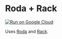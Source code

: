 # Roda + Rack

[![Run on Google Cloud](https://deploy.cloud.run/button.svg)](https://deploy.cloud.run)

Uses [Roda](https://github.com/jeremyevans/roda) and [Rack](https://github.com/rack/rack/).

